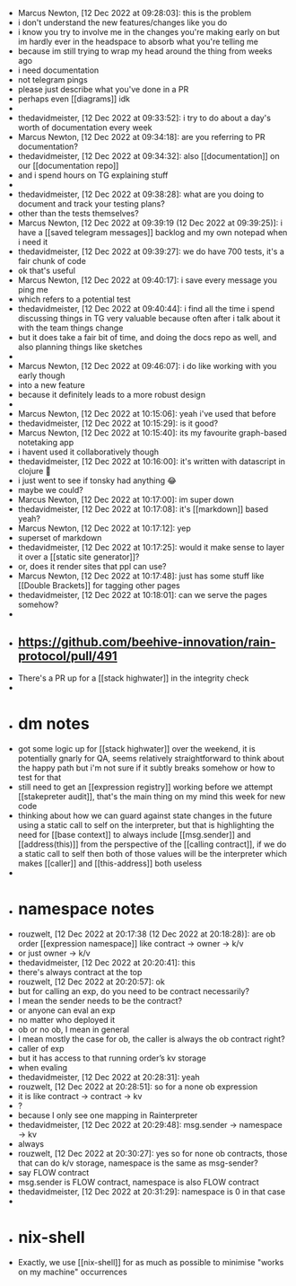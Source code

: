 - Marcus Newton, [12 Dec 2022 at 09:28:03]:
  this is the problem
- i don't understand the new features/changes like you do
- i know you try to involve me in the changes you're making early on but im hardly ever in the headspace to absorb what you're telling me
- because im still trying to wrap my head around the thing from weeks ago
- i need documentation
- not telegram pings
- please just describe what you've done in a PR
- perhaps even [[diagrams]] idk
-
- thedavidmeister, [12 Dec 2022 at 09:33:52]:
  i try to do about a day's worth of documentation every week
- Marcus Newton, [12 Dec 2022 at 09:34:18]:
  are you referring to PR documentation?
- thedavidmeister, [12 Dec 2022 at 09:34:32]:
  also [[documentation]] on our [[documentation repo]]
- and i spend hours on TG explaining stuff
-
- thedavidmeister, [12 Dec 2022 at 09:38:28]:
  what are you doing to document and track your testing plans?
- other than the tests themselves?
- Marcus Newton, [12 Dec 2022 at 09:39:19 (12 Dec 2022 at 09:39:25)]:
  i have a [[saved telegram messages]] backlog and my own notepad when i need it
- thedavidmeister, [12 Dec 2022 at 09:39:27]:
  we do have 700 tests, it's a fair chunk of code
- ok that's useful
- Marcus Newton, [12 Dec 2022 at 09:40:17]:
  i save every message you ping me
- which refers to a potential test
- thedavidmeister, [12 Dec 2022 at 09:40:44]:
  i find all the time i spend discussing things in TG very valuable because often after i talk about it with the team things change
- but it does take a fair bit of time, and doing the docs repo as well, and also planning things like sketches
-
- Marcus Newton, [12 Dec 2022 at 09:46:07]:
  i do like working with you early though
- into a new feature
- because it definitely leads to a more robust design
-
- Marcus Newton, [12 Dec 2022 at 10:15:06]:
  yeah i've used that before
- thedavidmeister, [12 Dec 2022 at 10:15:29]:
  is it good?
- Marcus Newton, [12 Dec 2022 at 10:15:40]:
  its my favourite graph-based notetaking app
- i havent used it collaboratively though
- thedavidmeister, [12 Dec 2022 at 10:16:00]:
  it's written with datascript in clojure 🙂
- i just went to see if tonsky had anything 😂
- maybe we could?
- Marcus Newton, [12 Dec 2022 at 10:17:00]:
  im super down
- thedavidmeister, [12 Dec 2022 at 10:17:08]:
  it's [[markdown]] based yeah?
- Marcus Newton, [12 Dec 2022 at 10:17:12]:
  yep
- superset of markdown
- thedavidmeister, [12 Dec 2022 at 10:17:25]:
  would it make sense to layer it over a [[static site generator]]?
- or, does it render sites that ppl can use?
- Marcus Newton, [12 Dec 2022 at 10:17:48]:
  just has some stuff like [[Double Brackets]] for tagging other pages
- thedavidmeister, [12 Dec 2022 at 10:18:01]:
  can we serve the pages somehow?
-
- ## https://github.com/beehive-innovation/rain-protocol/pull/491
- There's a PR up for a [[stack highwater]] in the integrity check
-
- # dm notes
- got some logic up for [[stack highwater]] over the weekend, it is potentially gnarly for QA, seems relatively straightforward to think about the happy path but i'm not sure if it subtly breaks somehow or how to test for that
- still need to get an [[expression registry]] working before we attempt [[stakepreter audit]], that's the main thing on my mind this week for new code
- thinking about how we can guard against state changes in the future using a static call to self on the interpreter, but that is highlighting the need for [[base context]] to always include [[msg.sender]] and [[address(this)]] from the perspective of the [[calling contract]], if we do a static call to self then both of those values will be the interpreter which makes [[caller]] and [[this-address]] both useless
-
- # namespace notes
- rouzwelt, [12 Dec 2022 at 20:17:38 (12 Dec 2022 at 20:18:28)]:
  are ob order [[expression namespace]] like contract -> owner -> k/v
- or just owner -> k/v
- thedavidmeister, [12 Dec 2022 at 20:20:41]:
  this
- there's always contract at the top
- rouzwelt, [12 Dec 2022 at 20:20:57]:
  ok
- but for calling an exp, do you need to be contract necessarily?
- I mean the sender needs to be the contract?
- or anyone can eval an exp
- no matter who deployed it
- ob or no ob, I mean in general
- I mean mostly the case for ob, the caller is always the ob contract right?
- caller of exp
- but it has access to that running order’s kv storage
- when evaling
- thedavidmeister, [12 Dec 2022 at 20:28:31]:
  yeah
- rouzwelt, [12 Dec 2022 at 20:28:51]:
  so for a none ob expression
- it is like contract -> contract -> kv
- ?
- because I only see one mapping in Rainterpreter
- thedavidmeister, [12 Dec 2022 at 20:29:48]:
  msg.sender -> namespace -> kv
- always
- rouzwelt, [12 Dec 2022 at 20:30:27]:
  yes so for none ob contracts, those that can do k/v storage, namespace is the same as msg-sender?
- say FLOW contract
- msg.sender is FLOW contract, namespace is also FLOW contract
- thedavidmeister, [12 Dec 2022 at 20:31:29]:
  namespace is 0 in that case
-
- # nix-shell
- Exactly, we use [[nix-shell]] for as much as possible to minimise "works on my machine" occurrences